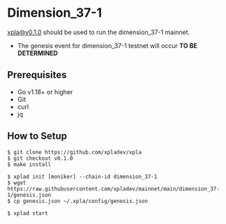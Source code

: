 # Dimension_37-1

[xpla@v0.1.0](https://github.com/xpladev/xpla/releases/tag/v0.1.0) should be used to run the dimension_37-1 mainnet.

- The genesis event for dimension_37-1 testnet will occur **TO BE DETERMINED**

## Prerequisites
* Go v1.18+ or higher
* Git
* curl
* jq

## How to Setup

```shell
$ git clone https://github.com/xpladev/xpla
$ git checkout v0.1.0
$ make install

$ xplad init [moniker] --chain-id dimension_37-1
$ wget https://raw.githubusercontent.com/xpladev/mainnet/main/dimension_37-1/genesis.json
$ cp genesis.json ~/.xpla/config/genesis.json

$ xplad start
```
